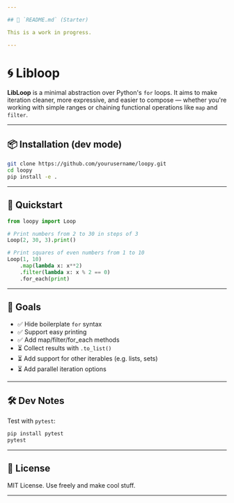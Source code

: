 ```yaml
---

## 📘 `README.md` (Starter)

This is a work in progress.

---
```


# 🌀 Libloop

**LibLoop** is a minimal abstraction over Python's `for` loops. It aims to make iteration cleaner, more expressive, and easier to compose — whether you're working with simple ranges or chaining functional operations like `map` and `filter`.

---

## 📦 Installation (dev mode)

```bash
git clone https://github.com/yourusername/loopy.git
cd loopy
pip install -e .
```

---

## 🚀 Quickstart

```python
from loopy import Loop

# Print numbers from 2 to 30 in steps of 3
Loop(2, 30, 3).print()

# Print squares of even numbers from 1 to 10
Loop(1, 10)
    .map(lambda x: x**2)
    .filter(lambda x: x % 2 == 0)
    .for_each(print)
```

---

## 🎯 Goals

- ✅ Hide boilerplate `for` syntax
- ✅ Support easy printing
- ✅ Add map/filter/for_each methods
- ⏳ Collect results with `.to_list()`
- ⏳ Add support for other iterables (e.g. lists, sets)
- ⏳ Add parallel iteration options

---

## 🛠️ Dev Notes

Test with `pytest`:

```bash
pip install pytest
pytest
```

---

## 📝 License

MIT License. Use freely and make cool stuff.

---
